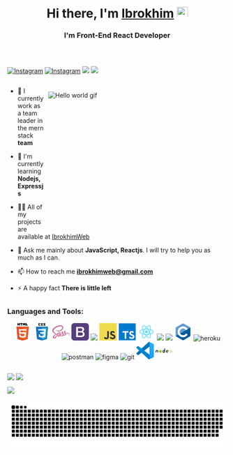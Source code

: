 <h1 align="center"> Hi there, I'm <a href="https://ibrokhimweb.vercel.app/" target="_blank">Ibrokhim</a> <img src="https://media.giphy.com/media/hvRJCLFzcasrR4ia7z/giphy.gif" width="25px" height="25px"></h1>

<h3 align="center">I'm Front-End React Developer</h3>  

##

<br>

<a href="https://www.youtube.com/c/CYBERSTEP1" target="_blank"><img src="https://img.shields.io/badge/Youtube-%23E4405f.svg?&style=flat-square&logo=youtube&logoColor=white" alt="Instagram"></a>
<a href="https://instagram.com/ibrokhimweb" target="_blank"><img src="https://img.shields.io/badge/Instagram-%23E4405F.svg?&style=flat-square&logo=instagram&logoColor=white" alt="Instagram"></a>
<a href="https://t.me/IbrokhimWeb" target="_blank"><img src="https://img.shields.io/badge/Telegram-%231877F2.svg?&style=flat-square&logo=telegram&logoColor=white%22%20alt=%22Telegram"></a>
<a href="https://www.linkedin.com/in/IbrokhimWeb/" target="_blank"><img src="https://img.shields.io/badge/LinkedIn-%231877F2.svg?&style=flat-square&logo=LinkedIn&logoColor=white%22%20alt=%22LinkedIn"></a>



##

<img style="margin:10px" align="right" alt="Hello world gif" src="https://camo.githubusercontent.com/e20822b4282c07ffd010cd05f855a6561d3b62358ca9e607e4901288dd748fcb/68747470733a2f2f63646e2e6472696262626c652e636f6d2f75736572732f323133313939332f73637265656e73686f74732f343934383733362f74686f75676874776f726b732d6769665f6472696262626c652e676966" height="300" width="400" />


##

- 🔭 I currently work as a team leader in the mern stack **team**

- 🌱 I'm currently learning **Nodejs, Expressjs**

- 👨‍💻 All of my projects are available at [IbrokhimWeb](https://github.com/IbrokhimWeb)

- 💬 Ask me mainly about **JavaScript, Reactjs**.  I will try to help you as much as I can.

- 📫 How to reach me **ibrokhimweb@gmail.com**

- ⚡ A happy fact **There is little left**

##

### Languages and Tools:

<div display="flex" align="center" >
  
<img width="40px" src="https://raw.githubusercontent.com/github/explore/80688e429a7d4ef2fca1e82350fe8e3517d3494d/topics/html/html.png" />
<img width="40px" src="https://raw.githubusercontent.com/github/explore/80688e429a7d4ef2fca1e82350fe8e3517d3494d/topics/css/css.png" />
<img width="40px" src="https://raw.githubusercontent.com/github/explore/80688e429a7d4ef2fca1e82350fe8e3517d3494d/topics/sass/sass.png" />
<img width="40px" src="https://raw.githubusercontent.com/github/explore/80688e429a7d4ef2fca1e82350fe8e3517d3494d/topics/bootstrap/bootstrap.png" />
<img width="40px" src="https://user-images.githubusercontent.com/104122009/204273339-999ea14e-eded-45bc-9b6b-16b9a9411e2f.png" />
<img width="40px" src="https://raw.githubusercontent.com/github/explore/80688e429a7d4ef2fca1e82350fe8e3517d3494d/topics/javascript/javascript.png" />
<img width="40px" src="https://raw.githubusercontent.com/devicons/devicon/master/icons/typescript/typescript-original.svg" alt="typescript" />
<img width="40px" src="https://raw.githubusercontent.com/github/explore/80688e429a7d4ef2fca1e82350fe8e3517d3494d/topics/react/react.png" />
<img width="40px" src="[https://www.google.com/url?sa=i&url=https%3A%2F%2Fmedium.com%2F%40mithun55%2Fnext-js-what-is-it-and-why-do-we-use-it-6e5bdf78bb49&psig=AOvVaw3yfyYJn110eHLPN2jkeF6r&ust=1675357478957000&source=images&cd=vfe&ved=0CA0QjRxqFwoTCPiO5Y7n9PwCFQAAAAAdAAAAABAX](https://miro.medium.com/max/650/1*Hva7hcsFWulFUPhrEWui1A.jpeg)">
<img width="40px" src="https://cdn.icon-icons.com/icons2/2415/PNG/512/redux_original_logo_icon_146365.png">
<img width="40px" src="https://raw.githubusercontent.com/devicons/devicon/master/icons/c/c-original.svg" alt="c" />  
<img width="40px" src="https://www.vectorlogo.zone/logos/heroku/heroku-icon.svg" alt="heroku" />
<img width="40px" src="https://www.vectorlogo.zone/logos/getpostman/getpostman-icon.svg" alt="postman" /> 
<img width="40px" src="https://www.vectorlogo.zone/logos/figma/figma-icon.svg" alt="figma" />
<img width="40px" src="https://www.vectorlogo.zone/logos/git-scm/git-scm-icon.svg" alt="git" />
<img width="40px" src="https://raw.githubusercontent.com/github/explore/80688e429a7d4ef2fca1e82350fe8e3517d3494d/topics/visual-studio-code/visual-studio-code.png" />
<img width="40px" src="https://raw.githubusercontent.com/devicons/devicon/master/icons/nodejs/nodejs-original-wordmark.svg" alt="nodejs" />


</div>

##





<div display="flex">
  <p>
    <img width="55%" align="top" src="https://github-readme-stats.vercel.app/api?username=IbrokhimWeb&show_icons=true&hide_border=true&&count_private=true&include_all_commits=true&theme=github_dark" />
    <img width="40%" align="top" src="https://github-readme-stats.vercel.app/api/top-langs/?username=IbrokhimWeb&exclude_repo=KNN-Image-Classification&show_icons=true&hide_border=true&layout=compact&langs_count=8&theme=github_dark"/>
  </p>
</div>

<img src="https://capsule-render.vercel.app/api?type=waving&color=gradient&height=60&section=footer&width=100"/>

![Snake animation](https://raw.githubusercontent.com/platane/platane/output/github-contribution-grid-snake-dark.svg)


